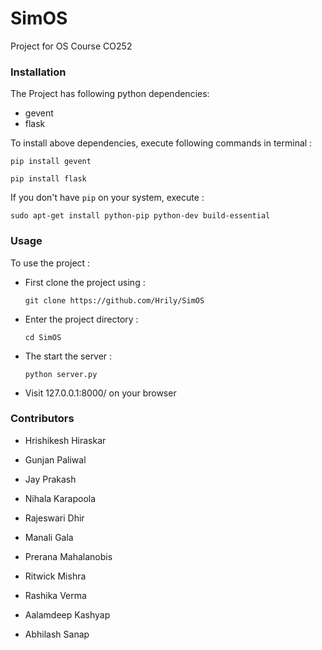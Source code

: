 # SimOS

Project for OS Course CO252

### Installation

The Project has following python dependencies:

+ gevent
+ flask

To install above dependencies, execute following commands in terminal : 

`pip install gevent`

`pip install flask`

If you don't have `pip` on your system, execute : 

`sudo apt-get install python-pip python-dev build-essential`

### Usage

To use the project :

+ First clone the project using : 

	`git clone https://github.com/Hrily/SimOS`

+ Enter the project directory :

	`cd SimOS`

+ The start the server : 

	`python server.py`

+ Visit 127.0.0.1:8000/ on your browser


### Contributors

+ Hrishikesh Hiraskar

+ Gunjan Paliwal

+ Jay Prakash

+ Nihala Karapoola

+ Rajeswari Dhir

+ Manali Gala

+ Prerana Mahalanobis

+ Ritwick Mishra

+ Rashika Verma

+ Aalamdeep Kashyap

+ Abhilash Sanap